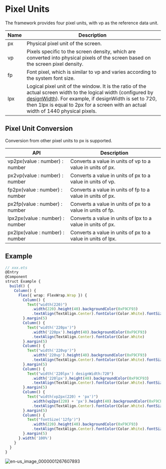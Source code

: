 # Pixel Units


The framework provides four pixel units, with vp as the reference data unit.


| Name | Description |
| -------- | -------- |
| px | Physical pixel unit of the screen. |
| vp | Pixels specific to the screen density, which are converted into physical pixels of the screen based on the screen pixel density. |
| fp | Font pixel, which is similar to vp and varies according to the system font size. |
| lpx | Logical pixel unit of the window. It is the ratio of the actual screen width to the logical width (configured by [designWidth](../quick-start/package-structure.md)). For example, if designWidth is set to 720, then 1lpx is equal to 2px for a screen with an actual width of 1440 physical pixels. |


## Pixel Unit Conversion

Conversion from other pixel units to px is supported.

| API | Description |
| -------- | -------- |
| vp2px(value : number) : number | Converts a value in units of vp to a value in units of px. |
| px2vp(value : number) : number | Converts a value in units of px to a value in units of vp. |
| fp2px(value : number) : number | Converts a value in units of fp to a value in units of px. |
| px2fp(value : number) : number | Converts a value in units of px to a value in units of fp. |
| lpx2px(value : number) : number | Converts a value in units of lpx to a value in units of px. |
| px2lpx(value : number) : number | Converts a value in units of px to a value in units of lpx. |


## Example


```ts
// xxx.ets
@Entry
@Component
struct Example {
  build() {
    Column() {
      Flex({ wrap: FlexWrap.Wrap }) {
        Column() {
          Text("width(220)")
            .width(220).height(40).backgroundColor(0xF9CF93)
            .textAlign(TextAlign.Center).fontColor(Color.White).fontSize('12vp')
        }.margin(5)
        Column() {
          Text("width('220px')")
            .width('220px').height(40).backgroundColor(0xF9CF93)
            .textAlign(TextAlign.Center).fontColor(Color.White)
        }.margin(5)
        Column() {
          Text("width('220vp')")
            .width('220vp').height(40).backgroundColor(0xF9CF93)
            .textAlign(TextAlign.Center).fontColor(Color.White).fontSize('12vp')
        }.margin(5)
        Column() {
          Text("width('220lpx') designWidth:720")
            .width('220lpx').height(40).backgroundColor(0xF9CF93)
            .textAlign(TextAlign.Center).fontColor(Color.White).fontSize('12vp')
        }.margin(5)
        Column() {
          Text("width(vp2px(220) + 'px')")
            .width(vp2px(220) + 'px').height(40).backgroundColor(0xF9CF93)
            .textAlign(TextAlign.Center).fontColor(Color.White).fontSize('12vp')
        }.margin(5)
        Column() {
          Text("fontSize('12fp')")
            .width(220).height(40).backgroundColor(0xF9CF93)
            .textAlign(TextAlign.Center).fontColor(Color.White).fontSize('12fp')
        }.margin(5)
      }.width('100%')
    }
  }
}
```

![en-us_image_0000001267607893](figures/en-us_image_0000001267607893.gif)
